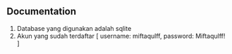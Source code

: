 ## Documentation

1. Database yang digunakan adalah sqlite
2. Akun yang sudah terdaftar
   [
   username: miftaqulff,
   password: Miftaqulff!
   ]
